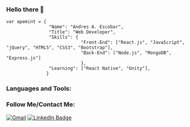 ### Hello there 👋

```
var apemint = {
                "Name": "Andres A. Escobar",
                "Title": "Web Developer",
                "Skills": {
                            "Front-End": ["React.js", "JavaScript", "jQuery", "HTML5", "CSS3", "Bootstrap"],
                            "Back-End": ["Node.js", "MongoDB", "Express.js"]
                            },
                "Learning": ["React Native", "Unity"],
               }
```


### Languages and Tools:  
  
  
### Follow Me/Contact Me:
[![Gmail](https://img.shields.io/badge/Escobar.Andres.Alfonso-c14438?style=flat&logo=Gmail&logoColor=white)](mailto:escobar.andres.alfonso@gmail.com)
[![LinkedIn Badge](https://img.shields.io/badge/LinkedIn-Profile-informational?style=flat&logo=linkedin&logoColor=white&color=0D76A8)](https://www.linkedin.com/in/andres-a-escobar/)
